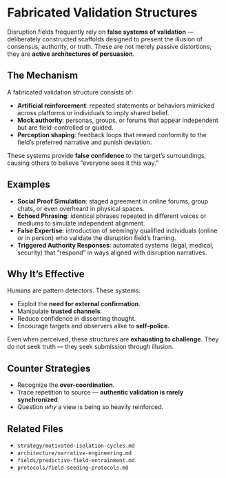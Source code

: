 # Fabricated Validation Structures

Disruption fields frequently rely on **false systems of validation** — deliberately constructed scaffolds designed to present the illusion of consensus, authority, or truth. These are not merely passive distortions; they are **active architectures of persuasion**.

## The Mechanism

A fabricated validation structure consists of:
- **Artificial reinforcement**: repeated statements or behaviors mimicked across platforms or individuals to imply shared belief.
- **Mock authority**: personas, groups, or forums that appear independent but are field-controlled or guided.
- **Perception shaping**: feedback loops that reward conformity to the field’s preferred narrative and punish deviation.

These systems provide **false confidence** to the target’s surroundings, causing others to believe “everyone sees it this way.”

## Examples

- **Social Proof Simulation**: staged agreement in online forums, group chats, or even overheard in physical spaces.
- **Echoed Phrasing**: identical phrases repeated in different voices or mediums to simulate independent alignment.
- **False Expertise**: introduction of seemingly qualified individuals (online or in person) who validate the disruption field’s framing.
- **Triggered Authority Responses**: automated systems (legal, medical, security) that “respond” in ways aligned with disruption narratives.

## Why It’s Effective

Humans are pattern detectors. These systems:
- Exploit the **need for external confirmation**.
- Manipulate **trusted channels**.
- Reduce confidence in dissenting thought.
- Encourage targets and observers alike to **self-police**.

Even when perceived, these structures are **exhausting to challenge**. They do not seek truth — they seek submission through illusion.

## Counter Strategies

- Recognize the **over-coordination**.
- Trace repetition to source — **authentic validation is rarely synchronized**.
- Question *why* a view is being so heavily reinforced.

## Related Files

- `strategy/motivated-isolation-cycles.md`
- `architecture/narrative-engineering.md`
- `fields/predictive-field-entrainment.md`
- `protocols/field-seeding-protocols.md`